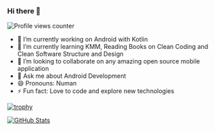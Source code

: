 ### Hi there 👋
![Profile views counter](https://komarev.com/ghpvc/?username=NumanArif)
<!--
**NumanArif/NumanArif** is a ✨ _special_ ✨ repository because its `README.md` (this file) appears on your GitHub profile.

Here are some ideas to get you started:-->

- 🔭  I’m currently working on Android with Kotlin
- 🌱  I’m currently learning KMM, Reading Books on Clean Coding and Clean Software Structure and Design
- 👯  I’m looking to collaborate on any amazing open source mobile application
- 💬  Ask me about Android Development
- 😄  Pronouns: Numan
- ⚡  Fun fact: Love to code and explore new technologies

[![trophy](https://github-profile-trophy.vercel.app/?username=NumanArif&theme=darkhub&title=Commit,Repositories)](https://numanarif.github.io/)

<a href="https://numanarif.github.io/" target="blank">
<img align="center" src="https://github-readme-stats.vercel.app/api?username=NumanArif&show_icons=true&theme=dark&line_height=27&count_private=true&hide=stars,prs,issues,contribs&langs_count=true" alt="GitHub Stats"/>
</a>
<!-- <a href="https://github.com/NumanArif" target="blank">
<img align="center" src="https://github-readme-stats.vercel.app/api/top-langs/?username=NumanArif&theme=light&layout=compact&hide=css,html,scss,javascript" alt="Top Language"/>
</a> -->
